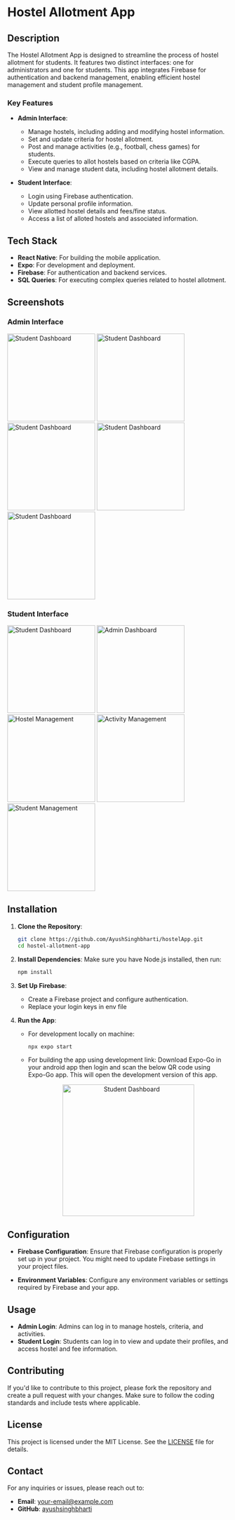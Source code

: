 # Hostel Allotment App

## Description

The Hostel Allotment App is designed to streamline the process of hostel allotment for students. It features two distinct interfaces: one for administrators and one for students. This app integrates Firebase for authentication and backend management, enabling efficient hostel management and student profile management.

### Key Features

- **Admin Interface**:
  - Manage hostels, including adding and modifying hostel information.
  - Set and update criteria for hostel allotment.
  - Post and manage activities (e.g., football, chess games) for students.
  - Execute queries to allot hostels based on criteria like CGPA.
  - View and manage student data, including hostel allotment details.

- **Student Interface**:
  - Login using Firebase authentication.
  - Update personal profile information.
  - View allotted hostel details and fees/fine status.
  - Access a list of alloted hostels and associated information.

## Tech Stack

- **React Native**: For building the mobile application.
- **Expo**: For development and deployment.
- **Firebase**: For authentication and backend services.
- **SQL Queries**: For executing complex queries related to hostel allotment.

## Screenshots

### Admin Interface

  <img src="https://github.com/user-attachments/assets/a19299dc-342c-4407-a03e-66f203699726" alt="Student Dashboard" width="200"/>
  <img src="https://github.com/user-attachments/assets/f8e60d78-8d39-4ee6-8596-50fef0b17337" alt="Student Dashboard" width="200"/>
  <img src="https://github.com/user-attachments/assets/9c3e3f37-309d-4c61-acc7-c097f3876070" alt="Student Dashboard" width="200"/>
  <img src="https://github.com/user-attachments/assets/cdffc8fa-1e63-4887-bdc8-c30a69bd65b0" alt="Student Dashboard" width="200"/>
  <img src="https://github.com/user-attachments/assets/fccc386c-fa4a-4649-8f32-2e3c1afc75e5" alt="Student Dashboard" width="200"/>

### Student Interface

  <img src="https://github.com/user-attachments/assets/77401172-0cca-43e2-8bd1-303f75dd1279" alt="Student Dashboard" width="200"/>
  <img src="https://github.com/user-attachments/assets/a3637870-f79f-4ca2-a0d9-6050bdbe6a78" alt="Admin Dashboard" width="200"/>
  <img src="https://github.com/user-attachments/assets/e0636e9b-b40f-47a3-80ba-9684eee8cda9" alt="Hostel Management" width="200"/>
  <img src="https://github.com/user-attachments/assets/30b81f75-b3a4-4d16-ae0b-bd6d7cb9227f" alt="Activity Management" width="200"/>
  <img src="https://github.com/user-attachments/assets/e9543671-3b70-4e76-82a6-5e01a9533578" alt="Student Management" width="200"/>

## Installation

1. **Clone the Repository**:
   ```bash
   git clone https://github.com/AyushSinghbharti/hostelApp.git
   cd hostel-allotment-app
   ```

2. **Install Dependencies**:
   Make sure you have Node.js installed, then run:
   ```bash
   npm install
   ```

3. **Set Up Firebase**:
   - Create a Firebase project and configure authentication.
   - Replace your login keys in env file

4. **Run the App**:
   - For development locally on machine:
     ```bash
     npx expo start
     ```
   - For building the app using development link:
     Download Expo-Go in your android app then login and scan the below QR code using Expo-Go app. This will open the development version of this app.

     <p align='center'>
     <img src="https://qr.expo.dev/eas-update?slug=exp&projectId=6c98f041-e088-4db3-9b09-bf41e64ed11f&groupId=274d8609-1e70-451d-b529-39c32b9087e2" alt="Student Dashboard" width="300"/>
     </p>

## Configuration

- **Firebase Configuration**:
  Ensure that Firebase configuration is properly set up in your project. You might need to update Firebase settings in your project files.

- **Environment Variables**:
  Configure any environment variables or settings required by Firebase and your app.

## Usage

- **Admin Login**: Admins can log in to manage hostels, criteria, and activities.
- **Student Login**: Students can log in to view and update their profiles, and access hostel and fee information.

## Contributing

If you'd like to contribute to this project, please fork the repository and create a pull request with your changes. Make sure to follow the coding standards and include tests where applicable.

## License

This project is licensed under the MIT License. See the [LICENSE](LICENSE) file for details.

## Contact

For any inquiries or issues, please reach out to:

- **Email**: your-email@example.com
- **GitHub**: [ayushsinghbharti](https://github.com/ayushsinghbharti)
